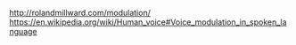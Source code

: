 
http://rolandmillward.com/modulation/
https://en.wikipedia.org/wiki/Human_voice#Voice_modulation_in_spoken_language
